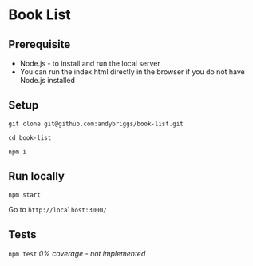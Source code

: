 # Book List

## Prerequisite
 - Node.js - to install and run the local server
 - You can run the index.html directly in the browser if you do not have Node.js installed

## Setup

`git clone git@github.com:andybriggs/book-list.git`

`cd book-list`

`npm i`

## Run locally

`npm start`

Go to  `http://localhost:3000/`

## Tests

`npm test` _0% coverage - not implemented_
